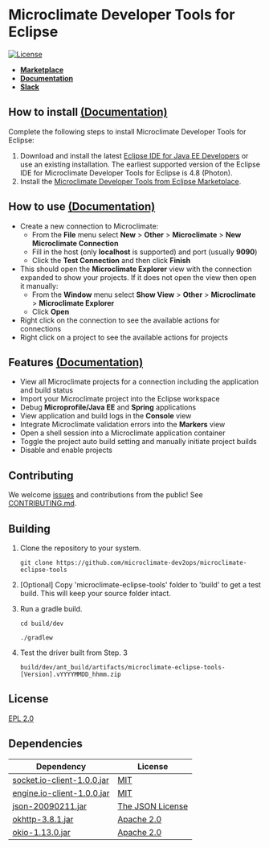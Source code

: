# Microclimate Developer Tools for Eclipse

[![License](https://img.shields.io/badge/License-EPL%202.0-red.svg)](https://www.eclipse.org/legal/epl-2.0/)

- **[Marketplace](https://marketplace.eclipse.org/content/microclimate-developer-tools)**
- **[Documentation](https://microclimate-dev2ops.github.io/mdteclipseoverview)**
- **[Slack](https://slack-invite-ibm-cloud-tech.mybluemix.net/)**

## How to install [(Documentation)](https://microclimate-dev2ops.github.io/mdteclipseinstall)

Complete the following steps to install Microclimate Developer Tools for Eclipse:

1. Download and install the latest [Eclipse IDE for Java EE Developers](https://www.eclipse.org/downloads/packages/release/) or use an existing installation. The earliest supported version of the Eclipse IDE for Microclimate Developer Tools for Eclipse is 4.8 (Photon).
2. Install the [Microclimate Developer Tools from Eclipse Marketplace](https://marketplace.eclipse.org/content/microclimate-developer-tools).

## How to use [(Documentation)](https://microclimate-dev2ops.github.io/mdteclipsegettingstarted)

- Create a new connection to Microclimate:
    - From the **File** menu select **New** > **Other** > **Microclimate** > **New Microclimate Connection**
    - Fill in the host (only **localhost** is supported) and port (usually **9090**)
    - Click the **Test Connection** and then click **Finish**
- This should open the **Microclimate Explorer** view with the connection expanded to show your projects. If it does not open the view then open it manually:
    - From the **Window** menu select **Show View** > **Other** > **Microclimate** > **Microclimate Explorer**
    - Click **Open**
- Right click on the connection to see the available actions for connections
- Right click on a project to see the available actions for projects

## Features [(Documentation)](https://microclimate-dev2ops.github.io/mdteclipseoverview)

- View all Microclimate projects for a connection including the application and build status
- Import your Microclimate project into the Eclipse workspace
- Debug **Microprofile/Java EE** and **Spring** applications
- View application and build logs in the **Console** view
- Integrate Microclimate validation errors into the **Markers** view
- Open a shell session into a Microclimate application container
- Toggle the project auto build setting and manually initiate project builds
- Disable and enable projects

## Contributing

We welcome [issues](https://github.com/microclimate-dev2ops/microclimate-eclipse-tools/issues) and contributions from the public! See [CONTRIBUTING.md](https://github.com/microclimate-dev2ops/microclimate-eclipse-tools/tree/master/CONTRIBUTING.md).

## Building

1. Clone the repository to your system.

    ```git clone https://github.com/microclimate-dev2ops/microclimate-eclipse-tools```

2. [Optional] Copy 'microclimate-eclipse-tools' folder to 'build' to get a test build. This will keep your source folder intact.
3. Run a gradle build.

    ```cd build/dev```

    ```./gradlew```

4. Test the driver built from Step. 3

    ```build/dev/ant_build/artifacts/microclimate-eclipse-tools-[Version].vYYYYMMDD_hhmm.zip```

## License

[EPL 2.0](https://github.com/microclimate-dev2ops/microclimate-eclipse-tools/tree/master/LICENSE)

## Dependencies

| Dependency | License |
| ---------- | ------- |
| [socket.io-client-1.0.0.jar](https://mvnrepository.com/artifact/io.socket/socket.io-client/1.0.0) | [MIT](http://opensource.org/licenses/mit-license) |
| [engine.io-client-1.0.0.jar](https://mvnrepository.com/artifact/io.socket/engine.io-client/1.0.0) | [MIT](https://opensource.org/licenses/mit-license) |
| [json-20090211.jar](https://mvnrepository.com/artifact/org.json/json/20090211) | [The JSON License](http://www.json.org/license.html) |
| [okhttp-3.8.1.jar](https://mvnrepository.com/artifact/com.squareup.okhttp3/okhttp/3.8.1) | [Apache 2.0](http://www.apache.org/licenses/LICENSE-2.0.txt) |
| [okio-1.13.0.jar](https://mvnrepository.com/artifact/com.squareup.okio/okio/1.13.0) | [Apache 2.0](http://www.apache.org/licenses/LICENSE-2.0.txt) |

